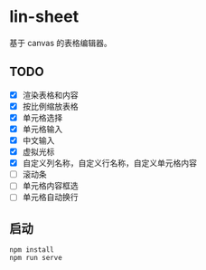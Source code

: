 # lin-sheet
基于 canvas 的表格编辑器。

## TODO
- [x] 渲染表格和内容  
- [x] 按比例缩放表格  
- [x] 单元格选择  
- [x] 单元格输入  
- [x] 中文输入  
- [x] 虚拟光标  
- [x] 自定义列名称，自定义行名称，自定义单元格内容  
- [ ] 滚动条  
- [ ] 单元格内容框选  
- [ ] 单元格自动换行  

## 启动
```
npm install
npm run serve
```
